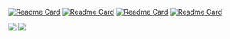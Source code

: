 <!---
- 👋 Hi, I’m Josef
- 👀 I’m interested in Robotics and Microcontroller
- 🌱 I’m currently learning ML and Docker
- 💞️ I’m looking to collaborate on ...
- 📫 How to reach me ...
--->
<!-- repos -->
[![Readme Card](https://github-readme-stats.vercel.app/api/pin/?username=josefgst&repo=urdf_basic_shapes)](https://github.com/JosefGst/urdf_basic_shapes)
[![Readme Card](https://github-readme-stats.vercel.app/api/pin/?username=josefgst&repo=a21_sonar)](https://github.com/JosefGst/a21_sonar)
[![Readme Card](https://github-readme-stats.vercel.app/api/pin/?username=josefgst&repo=rmdx_driver)](https://github.com/JosefGst/rmdx_driver)
[![Readme Card](https://github-readme-stats.vercel.app/api/pin/?username=josefgst&repo=zlac_ros2)](https://github.com/JosefGst/zlac_ros2)
<!-- [![Readme Card](https://github-readme-stats.vercel.app/api/pin/?username=josefgst&repo=new_simple_robot)](https://github.com/JosefGst/new_simple_robot) -->
<!-- states -->
<img src="https://github-readme-stats.vercel.app/api?username=josefgst&show_icons=true"/>
<!-- top languages used -->
<img src="https://github-readme-stats.vercel.app/api/top-langs?username=josefgst"/>
<!-- <img src="https://github-readme-streak-stats.herokuapp.com/?user=josefgst"/> -->



<!---
JosefGst/JosefGst is a ✨ special ✨ repository because its `README.md` (this file) appears on your GitHub profile.
You can click the Preview link to take a look at your changes.
--->
